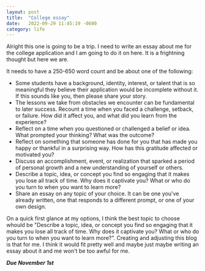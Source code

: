 ```yaml
---
layout: post
title:  "College essay"
date:   2022-09-29 11:45:19 -0600
category: life
---
```


Alright this one is going to be a trip. I need to write an essay about me for the college application and I am going to do it on here. It is a frightning thought but here we are.

It needs to have a 250-650 word count and be about one of the following:
-  Some students have a background, identity, interest, or talent that is so meaningful they believe their application would be incomplete without it. If this sounds like you, then please share your story. 
-  The lessons we take from obstacles we encounter can be fundamental to later success. Recount a time when you faced a challenge, setback, or failure. How did it affect you, and what did you learn from the experience? 
-  Reflect on a time when you questioned or challenged a belief or idea. What prompted your thinking? What was the outcome? 
-  Reflect on something that someone has done for you that has made you happy or thankful in a surprising way. How has this gratitude affected or motivated you? 
-  Discuss an accomplishment, event, or realization that sparked a period of personal growth and a new understanding of yourself or others. 
-  Describe a topic, idea, or concept you find so engaging that it makes you lose all track of time. Why does it captivate you? What or who do you turn to when you want to learn more?  
-  Share an essay on any topic of your choice. It can be one you've already written, one that responds to a different prompt, or one of your own design. 

On a quick first glance at my options, I think the best topic to choose whould be "Describe a topic, idea, or concept you find so engaging that it makes you lose all track of time. Why does it captivate you? What or who do you turn to when you want to learn more?". Creating and adjusting this blog is that for me. I think it would fit pretty well and maybe just maybe writing an essay about it and me won't be too awful for me.

***Due November 1st***
